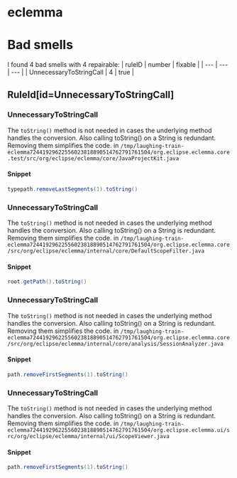 # eclemma 
 
# Bad smells
I found 4 bad smells with 4 repairable:
| ruleID | number | fixable |
| --- | --- | --- |
| UnnecessaryToStringCall | 4 | true |
## RuleId[id=UnnecessaryToStringCall]
### UnnecessaryToStringCall
The `toString()` method is not needed in cases the underlying method handles the conversion. Also calling toString() on a String is redundant. Removing them simplifies the code.
in `/tmp/laughing-train-eclemma72441929622556023818890514762791761504/org.eclipse.eclemma.core.test/src/org/eclipse/eclemma/core/JavaProjectKit.java`
#### Snippet
```java
typepath.removeLastSegments(1).toString()
```

### UnnecessaryToStringCall
The `toString()` method is not needed in cases the underlying method handles the conversion. Also calling toString() on a String is redundant. Removing them simplifies the code.
in `/tmp/laughing-train-eclemma72441929622556023818890514762791761504/org.eclipse.eclemma.core/src/org/eclipse/eclemma/internal/core/DefaultScopeFilter.java`
#### Snippet
```java
root.getPath().toString()
```

### UnnecessaryToStringCall
The `toString()` method is not needed in cases the underlying method handles the conversion. Also calling toString() on a String is redundant. Removing them simplifies the code.
in `/tmp/laughing-train-eclemma72441929622556023818890514762791761504/org.eclipse.eclemma.core/src/org/eclipse/eclemma/internal/core/analysis/SessionAnalyzer.java`
#### Snippet
```java
path.removeFirstSegments(1).toString()
```

### UnnecessaryToStringCall
The `toString()` method is not needed in cases the underlying method handles the conversion. Also calling toString() on a String is redundant. Removing them simplifies the code.
in `/tmp/laughing-train-eclemma72441929622556023818890514762791761504/org.eclipse.eclemma.ui/src/org/eclipse/eclemma/internal/ui/ScopeViewer.java`
#### Snippet
```java
path.removeFirstSegments(1).toString()
```

